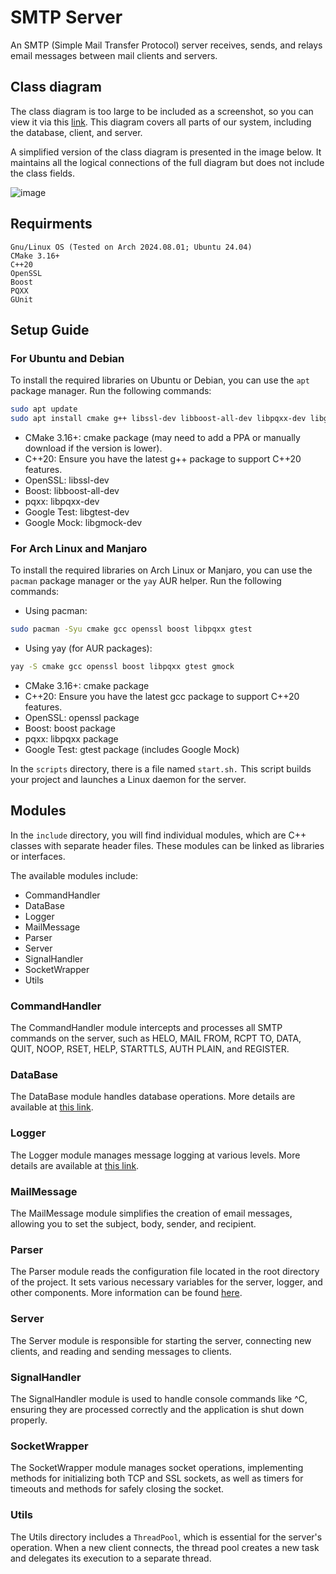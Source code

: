 # SMTP Server

An SMTP (Simple Mail Transfer Protocol) server receives, sends, and relays email messages between mail clients and servers.

## Class diagram

The class diagram is too large to be included as a screenshot, so you can view it via this [link](https://app.diagrams.net/#G18TAVlUWYbuGFc7bfx1EHllH8uL5EcOHS#%7B%22pageId%22%3A%229f46799a-70d6-7492-0946-bef42562c5a5%22%7D). This diagram covers all parts of our system, including the database, client, and server.

A simplified version of the class diagram is presented in the image below. It maintains all the logical connections of the full diagram but does not include the class fields.

![image](https://github.com/user-attachments/assets/6ec5e391-61c2-4075-83a9-018c93945c3a)

## Requirments

```
Gnu/Linux OS (Tested on Arch 2024.08.01; Ubuntu 24.04)
CMake 3.16+
C++20
OpenSSL
Boost
PQXX
GUnit
```

## Setup Guide

### For Ubuntu and Debian

To install the required libraries on Ubuntu or Debian, you can use the `apt` package manager. Run the following commands:

```bash
sudo apt update
sudo apt install cmake g++ libssl-dev libboost-all-dev libpqxx-dev libgtest-dev libgmock-dev
```
* CMake 3.16+: cmake package (may need to add a PPA or manually download if the version is lower).
* C++20: Ensure you have the latest g++ package to support C++20 features.
* OpenSSL: libssl-dev
* Boost: libboost-all-dev
* pqxx: libpqxx-dev
* Google Test: libgtest-dev
* Google Mock: libgmock-dev

### For Arch Linux and Manjaro
To install the required libraries on Arch Linux or Manjaro, you can use the `pacman` package manager or the `yay` AUR helper. Run the following commands:

* Using pacman:
```bash
sudo pacman -Syu cmake gcc openssl boost libpqxx gtest
```

* Using yay (for AUR packages): 
```bash
yay -S cmake gcc openssl boost libpqxx gtest gmock
```

* CMake 3.16+: cmake package
* C++20: Ensure you have the latest gcc package to support C++20 features.
* OpenSSL: openssl package
* Boost: boost package
* pqxx: libpqxx package
* Google Test: gtest package (includes Google Mock)

In the `scripts` directory, there is a file named `start.sh.` This script builds your project and launches a Linux daemon for the server.

## Modules

In the `include` directory, you will find individual modules, which are C++ classes with separate header files. These modules can be linked as libraries or interfaces.

The available modules include:
* CommandHandler
* DataBase
* Logger
* MailMessage
* Parser
* Server
* SignalHandler
* SocketWrapper
* Utils

### CommandHandler

The CommandHandler module intercepts and processes all SMTP commands on the server, such as HELO, MAIL FROM, RCPT TO, DATA, QUIT, NOOP, RSET, HELP, STARTTLS, AUTH PLAIN, and REGISTER.

### DataBase

The DataBase module handles database operations. More details are available at [this link](https://github.com/UA-1240-C/DataBase).

### Logger

The Logger module manages message logging at various levels. More details are available at [this link](https://github.com/UA-1240-C/smtp-server/tree/SCRUM-160/Logger-Documentation-and-Integration).

### MailMessage

The MailMessage module simplifies the creation of email messages, allowing you to set the subject, body, sender, and recipient.

### Parser

The Parser module reads the configuration file located in the root directory of the project. It sets various necessary variables for the server, logger, and other components. More information can be found [here](https://github.com/UA-1240-C/smtp-server/tree/SCRUM-38-JSON-Parser-implementation).

### Server

The Server module is responsible for starting the server, connecting new clients, and reading and sending messages to clients.

### SignalHandler

The SignalHandler module is used to handle console commands like ^C, ensuring they are processed correctly and the application is shut down properly.

### SocketWrapper

The SocketWrapper module manages socket operations, implementing methods for initializing both TCP and SSL sockets, as well as timers for timeouts and methods for safely closing the socket.

### Utils

The Utils directory includes a `ThreadPool`, which is essential for the server's operation. When a new client connects, the thread pool creates a new task and delegates its execution to a separate thread.

